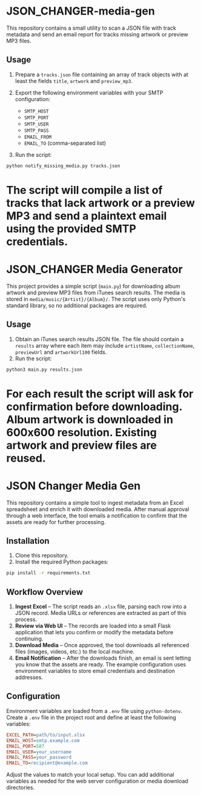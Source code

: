 # JSON_CHANGER-media-gen

This repository contains a small utility to scan a JSON file with track
metadata and send an email report for tracks missing artwork or preview
MP3 files.

## Usage

1. Prepare a `tracks.json` file containing an array of track objects with
   at least the fields `title`, `artwork` and `preview_mp3`.
2. Export the following environment variables with your SMTP
   configuration:

   - `SMTP_HOST`
   - `SMTP_PORT`
   - `SMTP_USER`
   - `SMTP_PASS`
   - `EMAIL_FROM`
   - `EMAIL_TO` (comma-separated list)

3. Run the script:

```bash
python notify_missing_media.py tracks.json
```

The script will compile a list of tracks that lack artwork or a preview
MP3 and send a plaintext email using the provided SMTP credentials.
=======
# JSON_CHANGER Media Generator

This project provides a simple script (`main.py`) for downloading album artwork
and preview MP3 files from iTunes search results. The media is stored in
`media/music/{Artist}/{Album}/`. The script uses only Python's standard
library, so no additional packages are required.

## Usage

1. Obtain an iTunes search results JSON file. The file should contain a `results` array where each item may include `artistName`, `collectionName`, `previewUrl` and `artworkUrl100` fields.
2. Run the script:

```bash
python3 main.py results.json
```

For each result the script will ask for confirmation before downloading. Album artwork is downloaded in 600x600 resolution. Existing artwork and preview files are reused.
=======
# JSON Changer Media Gen

This repository contains a simple tool to ingest metadata from an Excel spreadsheet and enrich it with downloaded media. After manual approval through a web interface, the tool emails a notification to confirm that the assets are ready for further processing.

## Installation

1. Clone this repository.
2. Install the required Python packages:

```bash
pip install -r requirements.txt
```

## Workflow Overview

1. **Ingest Excel** – The script reads an `.xlsx` file, parsing each row into a JSON record. Media URLs or references are extracted as part of this process.
2. **Review via Web UI** – The records are loaded into a small Flask application that lets you confirm or modify the metadata before continuing.
3. **Download Media** – Once approved, the tool downloads all referenced files (images, videos, etc.) to the local machine.
4. **Email Notification** – After the downloads finish, an email is sent letting you know that the assets are ready. The example configuration uses environment variables to store email credentials and destination addresses.

## Configuration

Environment variables are loaded from a `.env` file using `python-dotenv`. Create a `.env` file in the project root and define at least the following variables:

```ini
EXCEL_PATH=path/to/input.xlsx
EMAIL_HOST=smtp.example.com
EMAIL_PORT=587
EMAIL_USER=your_username
EMAIL_PASS=your_password
EMAIL_TO=recipient@example.com
```

Adjust the values to match your local setup. You can add additional variables as needed for the web server configuration or media download directories.

